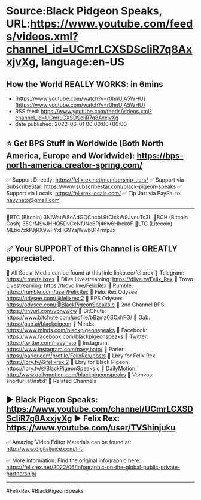 # Source:Black Pidgeon Speaks, URL:https://www.youtube.com/feeds/videos.xml?channel_id=UCmrLCXSDScliR7q8AxxjvXg, language:en-US

## How the World REALLY WORKS: in 6mins
 - [https://www.youtube.com/watch?v=r0hnUjA5WHU](https://www.youtube.com/watch?v=r0hnUjA5WHU)
 - RSS feed: https://www.youtube.com/feeds/videos.xml?channel_id=UCmrLCXSDScliR7q8AxxjvXg
 - date published: 2022-06-01 00:00:00+00:00

⭐ Get BPS Stuff in Worldwide (Both North America, Europe and Worldwide): 
https://bps-north-america.creator-spring.com/
-------------------------------

✅ Support Directly: https://felixrex.net/membership-tiers/
✅ Support via SubscribeStar: https://www.subscribestar.com/black-pigeon-speaks
✅ Support via Locals: https://felixrex.locals.com/
✅ Tip Jar: via PayPal to: navyhato@gmail.com

-------------------------------

🔵BTC (Bitcoin)
3NiWatW8cAdGQChcbL9tCickW9JvouTs3L
🔵BCH (Bitcoin Cash)
35GrMSvJHHQ5DvCcNfJNe6Pj46w6HbckoF
🔵LTC (Litecoin)
MLbo7xkPJjRX9wFYxHG9YajWwbB14rmpJx

✅ Your SUPPORT of this Channel is GREATLY appreciated.
-------------------------------
🔴 All Social Media can be found at this link: linktr.ee/felixrex
🔴 Telegram: https://t.me/felixrex
🔴 Dlive Livestreaming: https://dlive.tv/Felix_Rex
🔴 Trovo Livestreaming: https://trovo.live/FelixRex
🔴 Rumble: https://rumble.com/user/FelixRex
🔴 Felix Rex Odysee: https://odysee.com/@felixrex:2
🔴 BPS Odysee: https://odysee.com/@BlackPigeonSpeaks:c
🔴 2nd Channel BPS: https://tinyurl.com/vbnywcw
🔴 BitChute: https://www.bitchute.com/profile/bBzmz0SCxhFG/
🔴 Gab: https://gab.ai/blackpigeon
🔴 Minds: https://www.minds.com/blackpigeonspeaks
🔴 Facebook: https://www.facebook.com/blackpigeonspeaks
🔴 Twitter: https://twitter.com/navyhato
🔴 Instagram: https://www.instagram.com/navy.hato/
🔴 Parler: https://parler.com/profile/FelixRex/posts
🔴 Lbry for Felix Rex: https://lbry.tv/@felixrex:2
🔴 Lbry for Black Pigeon: https://lbry.tv/@BlackPigeonSpeaks:c
🔴 DailyMotion: http://www.dailymotion.com/blackpigeonspeaks
🔴 Vomvos: shorturl.at/nstxI:
🔴 Related Channels

▶️ Black Pigeon Speaks: https://www.youtube.com/channel/UCmrLCXSDScliR7q8AxxjvXg
▶️ Felix Rex: https://www.youtube.com/user/TVShinjuku
-------------------------------

✅ Amazing Video Editor Materials can be found at:
http://www.digitaljuice.com/Intl

✅  More information: 
Find the original infographic here:
https://felixrex.net/2022/06/infographic-on-the-global-public-private-partnership/

-------------------------------



#FelixRex  #BlackPigeonSpeaks

